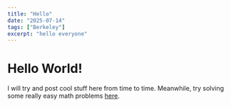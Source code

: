 ```yaml
---
title: "Hello"
date: "2025-07-14"
tags: ["Berkeley"]
excerpt: "hello everyone"
---
```


# Hello World!

I will try and post cool stuff here from time to time. Meanwhile, try solving some really easy math problems [here](https://en.wikipedia.org/wiki/List_of_unsolved_problems_in_mathematics).